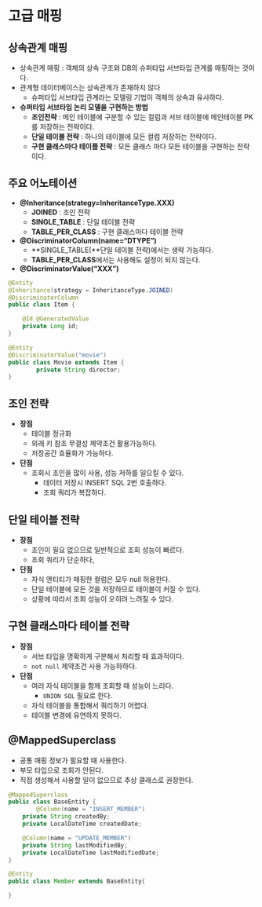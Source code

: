# 고급 매핑

## 상속관계 매핑

- 상속관계 매핑 : 객체의 상속 구조와 DB의 슈퍼타입 서브타입 관계를 매핑하는 것이다.
- 관계형 데이터베이스는 상속관계가 존재하지 않다
    - 슈퍼타입 서브타입 관계라는 모델링 기법이 객체의 상속과 유사하다.
- **슈퍼타입 서브타입 논리 모델을 구현하는 방법**
    - **조인전략** : 메인 테이블에 구분할 수 있는 컬럼과 서브 테이블에 메인테이블 PK를 저장하는 전략이다.
    - **단일 테이블 전략** : 하나의 테이블에 모든 컬럼 저장하는 전략이다.
    - **구현 클래스마다 테이플 전략** : 모든 클래스 마다 모든 테이블을 구현하는 전략이다.

## 주요 어노테이션

- **@Inheritance(strategy=InheritanceType.XXX)**
    - **JOINED** : 조인 전략
    - **SINGLE_TABLE** : 단일 테이블 전략
    - **TABLE_PER_CLASS** : 구현 클래스마다 테이블 전략
- **@DiscriminatorColumn(name=“DTYPE”)**
    - **SINGLE_TABLE(**단일 테이블 전략)에서는 생략 가능하다.
    - **TABLE_PER_CLASS**에서는 사용해도 설정이 되지 않는다.
- **@DiscriminatorValue(“XXX”)**

```java
@Entity
@Inheritance(strategy = InheritanceType.JOINED)
@DiscriminatorColumn
public class Item {

    @Id @GeneratedValue
    private Long id;
}

@Entity
@DiscriminatorValue("movie")
public class Movie extends Item {
		private String director;
}
```

## 조인 전략

- **장점**
    - 테이블 정규화
    - 외래 키 참조 무결성 제약조건 활용가능하다.
    - 저장공간 효율화가 가능하다.
- **단점**
    - 조회시 조인을 많이 사용, 성능 저하를 일으킬 수 있다.
        - 데이터 저장시 INSERT SQL 2번 호출하다.
        - 조회 쿼리가 복잡하다.

## 단일 테이블 전략

- **장점**
    - 조인이 필요 없으므로 일반적으로 조회 성능이 빠르다.
    - 조회 쿼리가 단순하다,
- **단점**
    - 자식 엔티티가 매핑한 컬럼은 모두 null 허용한다.
    - 단일 테이블에 모든 것을 저장하므로 테이블이 커질 수 있다.
    - 상황에 따라서 조회 성능이 오히려 느려질 수 있다.

## 구현 클래스마다 테이블 전략

- **장점**
    - 서브 타입을 명확하게 구분해서 처리할 때 효과적이다.
    - `not null` 제약조건 사용 가능하하다.
- **단점**
    - 여러 자식 테이블을 함께 조회할 때 성능이 느리다.
        - `UNION SQL` 필요로 한다.
    - 자식 테이블을 통합해서 쿼리하기 어렵다.
    - 테이블 변경에 유연하지 못하다.
    

## @MappedSuperclass

- 공통 매핑 정보가 필요할 때 사용한다.
- 부모 타입으로 조회가 안된다.
- 직접 생성해서 사용할 일이 없으므로 추상 클래스로 권장한다.

```java
@MappedSuperclass
public class BaseEntity {
		@Column(name = "INSERT_MEMBER")
    private String createdBy;
    private LocalDateTime createdDate;

    @Column(name = "UPDATE_MEMBER")
    private String lastModifiedBy;
    private LocalDateTime lastModifiedDate;
}

@Entity
public class Member extends BaseEntity{

}
```
